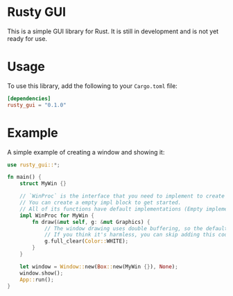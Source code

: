 # Rusty GUI

This is a simple GUI library for Rust. It is still in development and is not yet ready for use.

# Usage

To use this library, add the following to your `Cargo.toml` file:

```toml
[dependencies]
rusty_gui = "0.1.0"
```

# Example

A simple example of creating a window and showing it:
```rust
use rusty_gui::*;

fn main() { 
    struct MyWin {}

    // `WinProc` is the interface that you need to implement to create a window.
    // You can create a empty impl block to get started.
    // All of its functions have default implementations (Empty implementations).
    impl WinProc for MyWin {
        fn draw(&mut self, g: &mut Graphics) {
            // The window drawing uses double buffering, so the default background is black. 
            // If you think it's harmless, you can skip adding this code.
            g.full_clear(Color::WHITE);
        }
    }

    let window = Window::new(Box::new(MyWin {}), None);
    window.show();
    App::run();
}
```